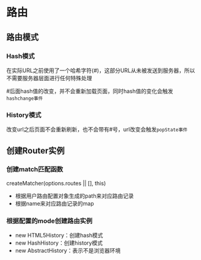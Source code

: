 # 路由
## 路由模式
### Hash模式
在实际URL之前使用了一个哈希字符(#)，这部分URL从未被发送到服务器，所以不需要服务器层面进行任何特殊处理

#后面hash值的改变，并不会重新加载页面，同时hash值的变化会触发`hashchange事件`

### History模式
改变url之后页面不会重新刷新，也不会带有#号，url改变会触发`popState事件`

## 创建Router实例
### 创建match匹配函数
createMatcher(options.routes || [], this)

- 根据用户路由配置对象生成的path来对应路由记录
- 根据name来对应路由记录的map

### 根据配置的mode创建路由实例

- new HTML5History：创建hash模式
- new HashHistory：创建history模式
- new AbstractHistory：表示不是浏览器环境